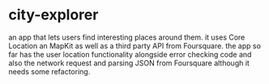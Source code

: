 # city-explorer
an app that lets users find interesting places around them.
it uses Core Location an MapKit as well as a third party API from Foursquare.
the app so far has the user location functionality alongside error checking code and also the network request and parsing JSON from Foursquare although it needs some refactoring.  
